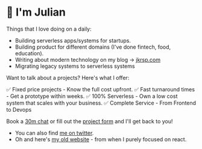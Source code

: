 # 👋 I'm Julian

Things that I love doing on a daily:

- Building serverless apps/systems for startups.
- Building product for different domains (I've done fintech, food, education).
- Writing about modern technology on my blog -> [jkrsp.com](https://jkrsp.com/)
- Migrating legacy systems to serverless systems

Want to talk about a projects? Here's what I offer:

✅ Fixed price projects - Know the full cost upfront.
✅ Fast turnaround times - Get a prototype within weeks.
✅ 100% Serverless - Own a low cost system that scales with your business.
✅ Complete Service - From Frontend to Devops

Book a [30m chat](https://calendly.com/jkrsp/initial-consultation) or fill out the [project form](https://julian112414.typeform.com/to/uCNe00jk) and I'll get back to you!

- You can also find [me on twitter](https://twitter.com/home).
- Oh and here's [my old website](https://reactrocket.com/) - from when I purely focused on react.
